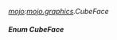 _[mojo](../../modules/mojo/mojo-module.md):[mojo.graphics](../../modules/mojo/mojo-graphics.md).CubeFace_
##### Enum CubeFace
